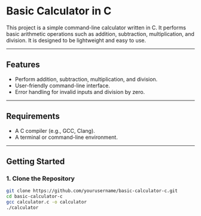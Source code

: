 # Basic Calculator in C

This project is a simple command-line calculator written in C. It performs basic arithmetic operations such as addition, subtraction, multiplication, and division. It is designed to be lightweight and easy to use.

---

## Features

- Perform addition, subtraction, multiplication, and division.
- User-friendly command-line interface.
- Error handling for invalid inputs and division by zero.

---

## Requirements

- A C compiler (e.g., GCC, Clang).
- A terminal or command-line environment.

---

## Getting Started

### 1. Clone the Repository

```bash
git clone https://github.com/yourusername/basic-calculator-c.git
cd basic-calculator-c
gcc calculator.c -o calculator
./calculator
